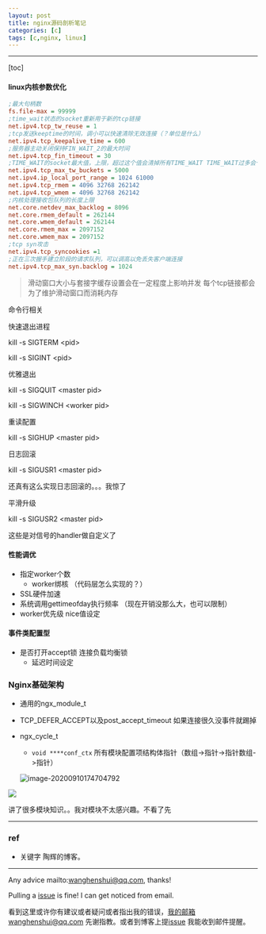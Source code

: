 ```yaml
---
layout: post
title: nginx源码剖析笔记
categories: [c]
tags: [c,nginx, linux]
---
```

  

---

[toc]

#### linux内核参数优化

```ini
;最大句柄数
fs.file-max = 99999 
;time_wait状态的socket重新用于新的tcp链接
net.ipv4.tcp_tw_reuse = 1
;tcp发送keeptime的时间，调小可以快速清除无效连接（？单位是什么）
net.ipv4.tcp_keepalive_time = 600
;服务器主动关闭保持FIN_WAIT_2的最大时间
net.ipv4.tcp_fin_timeout = 30
;TIME_WAIT的socket最大值，上限，超过这个值会清掉所有TIME_WAIT TIME_WAIT过多会卡
net.ipv4.tcp_max_tw_buckets = 5000
net.ipv4.ip_local_port_range = 1024 61000
net.ipv4.tcp_rmem = 4096 32768 262142
net.ipv4.tcp_wmem = 4096 32768 262142
;内核处理接收包队列的长度上限
net.core.netdev_max_backlog = 8096
net.core.rmem_default = 262144
net.core.wmem_default = 262144
net.core.rmem_max = 2097152
net.core.wmem_max = 2097152
;tcp syn攻击
net.ipv4.tcp_syncookies =1
;正在三次握手建立阶段的请求队列，可以调高以免丢失客户端连接
net.ipv4.tcp_max_syn.backlog = 1024
```

> 滑动窗口大小与套接字缓存设置会在一定程度上影响并发 每个tcp链接都会为了维护滑动窗口而消耗内存



命令行相关

快速退出进程

kill -s SIGTERM <pid\>  

kill -s SIGINT <pid\>

优雅退出

kill -s SIGQUIT <master pid\>

kill -s SIGWINCH <worker pid\>

重读配置

kill -s SIGHUP <master pid\>

日志回滚

kill -s SIGUSR1 <master pid\>

还真有这么实现日志回滚的。。。我惊了

平滑升级

kill -s SIGUSR2 <master pid\>

这些是对信号的handler做自定义了



#### 性能调优

- 指定worker个数
  - worker绑核 （代码层怎么实现的？）
- SSL硬件加速
- 系统调用gettimeofday执行频率 （现在开销没那么大，也可以限制）
- worker优先级 nice值设定

#### 事件类配置型

- 是否打开accept锁 连接负载均衡锁
  - 延迟时间设定

### Nginx基础架构

- 通用的ngx_module_t

- TCP_DEFER_ACCEPT以及post_accept_timeout 如果连接很久没事件就踢掉

- ngx_cycle_t

  - `void ****conf_ctx` 所有模块配置项结构体指针（数组->指针->指针数组->指针）

  ![image-20200910174704792](https://wanghenshui.github.io/assets/image-20200910174704792.png)

![](https://wanghenshui.github.io/assets/image-20200910173852125.png)

讲了很多模块知识。。我对模块不太感兴趣。不看了先

---

### ref

- 关键字 陶辉的博客。

---

Any advice mailto:wanghenshui@qq.com, thanks! 

Pulling a [issue](https://github.com/wanghenshui/wanghenshui.github.io/issues/new) is fine! I can get noticed from email.

看到这里或许你有建议或者疑问或者指出我的错误，我的邮箱wanghenshui@qq.com 先谢指教。或者到博客上提[issue](https://github.com/wanghenshui/wanghenshui.github.io/issues/new) 我能收到邮件提醒。